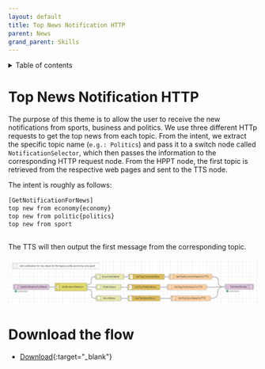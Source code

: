 ```yaml
---
layout: default
title: Top News Notification HTTP
parent: News
grand_parent: Skills
---
```


<details close markdown="block">
  <summary>
    Table of contents
  </summary>
  {: .text-delta }
1. TOC
{:toc}
</details>

# Top News Notification HTTP
The purpose of this theme is to allow the user to receive the new notifications from sports, business and politics.
We use three different HTTp requests to get the top news from each topic.
From the intent, we extract the specific topic name (`e.g.: Politics`) and pass it to a switch node called `NotificationSelector`, which then passes the information to the corresponding HTTP request node. From the HPPT node, the first topic is retrieved from the respective web pages and sent to the TTS node.
 
The intent is roughly as follows:
 
```
[GetNotificationForNews]
top new from economy{economy}
top new from politic{politics}
top new from sport
 
```
The TTS will then output the first message from the corresponding topic.


[![top_news_notification](../../../assets/top_news_notification.png)](../../../assets/top_news_notification.png)

# Download the flow
- [Download](https://github.com/th-koeln-intia/ip-sprachassistent-team4/blob/master/flows/top_news_notification.json){:target="_blank"}
